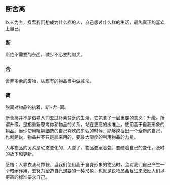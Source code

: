 ## 断舍离  ##
以人为主，探索我们想成为什么样的人，自己想过什么样的生活，最终真正的喜欢上自己。

### 断 ###
断绝不需要的东西，减少不必要的购买。

### 舍 ###
舍弃多余的废物，从现有的物品当中做减法。

### 离 ###
脱离对物品的执着，断+舍=离。

断舍离并不是倡导人们去过朴素贫乏的生活，它包含了一层重要的意义：升级。所谓升级，是指重新思考你和物品的关系，站在更高的水准上，使用高于自我形象的物品。当你使用精挑细选的自己喜欢的东西的时候，能够挖掘出一个全新的自己，也就是说，物品并不只是拿来用的，要最大限度的利用物品的力量。

人与物品的关系是动态变化的，人变了，物品要跟着变。要随着自己的变化，及时的放下和更新。

感悟：人靠衣装马靠鞍，当我们使用高于自身形象的物品时，会对我们自己产生一个暗示作用，去努力塑造自己想要的一种形象，也就是说物品会反过来激励人们以更高的标准要求自己。